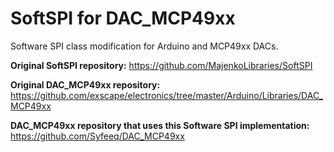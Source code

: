 SoftSPI for DAC_MCP49xx
=======

Software SPI class modification for Arduino and MCP49xx DACs.

**Original SoftSPI repository:** https://github.com/MajenkoLibraries/SoftSPI

**Original DAC_MCP49xx repository:** https://github.com/exscape/electronics/tree/master/Arduino/Libraries/DAC_MCP49xx

**DAC_MCP49xx repository that uses this Software SPI implementation:**
https://github.com/Syfeeq/DAC_MCP49xx
